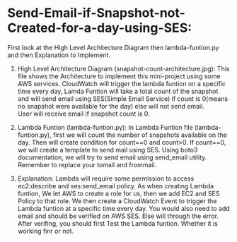 # Send-Email-if-Snapshot-not-Created-for-a-day-using-SES:

First look at the High Level Architecture Diagram then lambda-funtion.py and then Explanation to Implement.

1. High Level Architecture Diagram (snapshot-count-architecture.jpg):
	This file shows the Architecture to implement this mini-project using some AWS services.
	CloudWatch will trigger the lambda funtion on a specific time every day, Lamda Funtion 
	will take a total count of the snapshot and will send email using SES(Simple Email Service)
	if count is 0(means no snapshot were available for the day) else will not send email.	
	User will receive email if snapshot count is 0.

2. Lambda Funtion (lambda-funtion.py):
	In Lambda Funtion file (lambda-funtion.py), first we will count the number of snapshots
	available on the day. Then will create condition for count==0 and count>0.
	If count==0, we will create a template to send mail using SES. Using boto3 documentation,
	we will try to send email using send_email utility.
	Remember to replace your tomail and frommail.

3. Explanation:
	Lambda will require some permission to access ec2:describe and ses:send_email policy.
	As when creating Lambda funtion, We let AWS to create a role for us, then we add EC2 
	and SES Policy to that  role.
	We then create a CloudWatch Event to trigger the Lambda funtion at a specific time 
	every day.
	You would also need to add email and should be verified on AWS SES. Else will through 
	the error.
	After verifing, you should first Test the Lambda funtion. Whether it is working finr or
	not.
